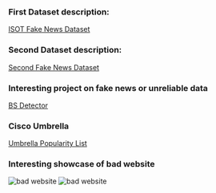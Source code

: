 <h3> First Dataset description: </h3>
<a href="https://www.uvic.ca/ecs/ece/isot/assets/docs/ISOT_Fake_News_Dataset_ReadMe.pdf"> ISOT Fake News Dataset </a>

<h3> Second Dataset description: </h3>
<a href="https://www.kaggle.com/datasets/jruvika/fake-news-detection?datasetId=6410"> Second Fake News Dataset </a>

<h3> Interesting project on fake news or unreliable data </h3>
<a href="https://github.com/selfagency/bs-detector"> BS Detector </a>

<h3> Cisco Umbrella </h3>
<a href="http://s3-us-west-1.amazonaws.com/umbrella-static/index.html"> Umbrella Popularity List </a>

<h3> Interesting showcase of bad website </h3>
<img src="research-papers/traceroure-sputniknews.png" alt="bad website">
<img src="research-papers/isp-warning.jpeg" alt="bad website">